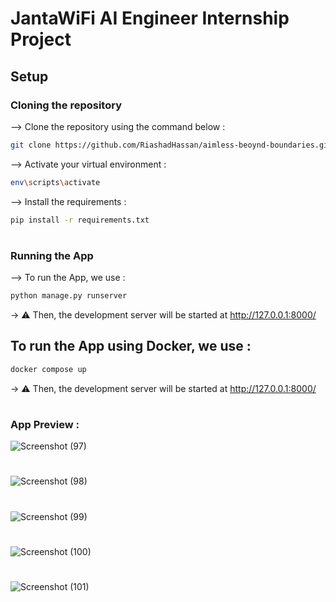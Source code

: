 # JantaWiFi AI Engineer Internship Project
## Setup
### Cloning the repository

--> Clone the repository using the command below :
```bash
git clone https://github.com/RiashadHassan/aimless-beoynd-boundaries.git

```

--> Activate your virtual environment :
```bash
env\scripts\activate

```

--> Install the requirements :
```bash
pip install -r requirements.txt

```

#

### Running the App

--> To run the App, we use :
```bash
python manage.py runserver

```

-> ⚠ Then, the development server will be started at http://127.0.0.1:8000/

 ## To run the App using Docker, we use :
```bash
docker compose up

```
-> ⚠ Then, the development server will be started at http://127.0.0.1:8000/
#

### App Preview :

![Screenshot (97)](https://github.com/RiashadHassan/aimless-beoynd-boundaries/assets/109424665/3465a661-6532-40a4-8cbe-bf06e153e236)
#
![Screenshot (98)](https://github.com/RiashadHassan/aimless-beoynd-boundaries/assets/109424665/27b7cc15-ec84-4650-a059-3f9a2b4dbd6e)
#
![Screenshot (99)](https://github.com/RiashadHassan/aimless-beoynd-boundaries/assets/109424665/adba9ed6-270b-46c1-9df4-56e707cd20bb)
#
![Screenshot (100)](https://github.com/RiashadHassan/aimless-beoynd-boundaries/assets/109424665/f5bb12a9-fddf-4d72-9679-ef1d20d7c285)
#
![Screenshot (101)](https://github.com/RiashadHassan/aimless-beoynd-boundaries/assets/109424665/a4cb77f6-0aa1-4912-8cc5-d8dd2e6171c5)






